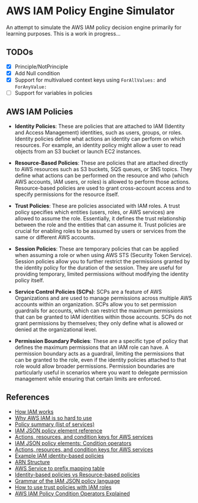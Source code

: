 # AWS IAM Policy Engine Simulator

An attempt to simulate the AWS IAM policy decision engine primarily for learning purposes. This is a work in progress...

## TODOs

- [x] Principle/NotPrinciple
- [x] Add Null condition
- [x] Support for multivalued context keys using `ForAllValues:` and `ForAnyValue:`
- [ ] Support for variables in policies

## AWS IAM Policies

- **Identity Policies**: These are policies that are attached to IAM (Identity and Access Management) identities, such as users, groups, or roles. Identity policies define what actions an identity can perform on which resources. For example, an identity policy might allow a user to read objects from an S3 bucket or launch EC2 instances.

- **Resource-Based Policies**: These are policies that are attached directly to AWS resources such as S3 buckets, SQS queues, or SNS topics. They define what actions can be performed on the resource and who (which AWS accounts, IAM users, or roles) is allowed to perform those actions. Resource-based policies are used to grant cross-account access and to specify permissions for the resource itself.

- **Trust Policies**: These are policies associated with IAM roles. A trust policy specifies which entities (users, roles, or AWS services) are allowed to assume the role. Essentially, it defines the trust relationship between the role and the entities that can assume it. Trust policies are crucial for enabling roles to be assumed by users or services from the same or different AWS accounts.

- **Session Policies**: These are temporary policies that can be applied when assuming a role or when using AWS STS (Security Token Service). Session policies allow you to further restrict the permissions granted by the identity policy for the duration of the session. They are useful for providing temporary, limited permissions without modifying the identity policy itself.

- **Service Control Policies (SCPs)**: SCPs are a feature of AWS Organizations and are used to manage permissions across multiple AWS accounts within an organization. SCPs allow you to set permission guardrails for accounts, which can restrict the maximum permissions that can be granted to IAM identities within those accounts. SCPs do not grant permissions by themselves; they only define what is allowed or denied at the organizational level.

- **Permission Boundary Policies**: These are a specific type of policy that defines the maximum permissions that an IAM role can have. A permission boundary acts as a guardrail, limiting the permissions that can be granted to the role, even if the identity policies attached to that role would allow broader permissions. Permission boundaries are particularly useful in scenarios where you want to delegate permission management while ensuring that certain limits are enforced.

## References

- [How IAM works](https://docs.aws.amazon.com/IAM/latest/UserGuide/intro-structure.html#intro-structure-request)
- [Why AWS IAM is so hard to use](https://www.effectiveiam.com/why-aws-iam-is-so-hard-to-use)
- [Policy summary (list of services)](https://docs.aws.amazon.com/IAM/latest/UserGuide/access_policies_understand-policy-summary.html)
- [IAM JSON policy element reference](https://docs.aws.amazon.com/IAM/latest/UserGuide/reference_policies_elements.html)
- [Actions, resources, and condition keys for AWS services](https://docs.aws.amazon.com/service-authorization/latest/reference/reference_policies_actions-resources-contextkeys.html)
- [IAM JSON policy elements: Condition operators](https://docs.aws.amazon.com/IAM/latest/UserGuide/reference_policies_elements_condition_operators.html#Conditions_Numeric)
- [Actions, resources, and condition keys for AWS services](https://docs.aws.amazon.com/service-authorization/latest/reference/reference_policies_actions-resources-contextkeys.html)
- [Example IAM identity-based policies](https://docs.aws.amazon.com/IAM/latest/UserGuide/access_policies_examples.html)
- [ARN Structure](https://docs.aws.amazon.com/IAM/latest/UserGuide/reference-arns.html)
- [AWS Service to prefix mapping table](https://docs.aws.amazon.com/IAM/latest/UserGuide/access-analyzer-policy-generation-action-last-accessed-support.html)
- [Identity-based policies vs Resource-based policies](https://www.reddit.com/r/aws/comments/18xjw7x/identitybased_policies_vs_resourcebased_policies/)
- [Grammar of the IAM JSON policy language](https://docs.aws.amazon.com/IAM/latest/UserGuide/reference_policies_grammar.html)
- [How to use trust policies with IAM roles](https://aws.amazon.com/blogs/security/how-to-use-trust-policies-with-iam-roles/)
- [AWS IAM Policy Condition Operators Explained](https://iam.cloudcopilot.io/resources/operators)

